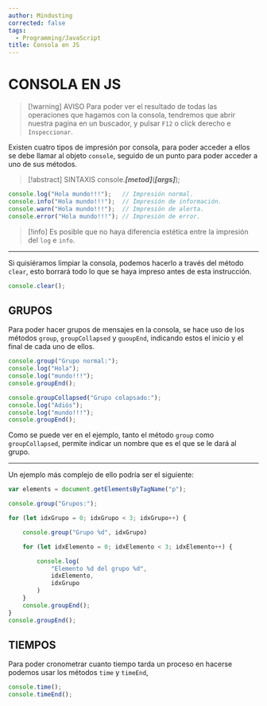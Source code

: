 ```yaml
---
author: Mindusting
corrected: false
tags:
  - Programming/JavaScript
title: Consola en JS
---
```


# CONSOLA EN JS

> [!warning] AVISO
> Para poder ver el resultado de todas las operaciones que hagamos con la consola, tendremos que abrir nuestra pagina en un buscador, y pulsar `F12` o click derecho e `Inspeccionar`.

Existen cuatro tipos de impresión por consola, para poder acceder a ellos se debe llamar al objeto `console`, seguido de un punto para poder acceder a uno de sus métodos.

> [!abstract] SINTAXIS
> console.***\[metod\]***(***\[args\]***);

```js
console.log("Hola mundo!!!");   // Impresión normal.
console.info("Hola mundo!!!");  // Impresión de información.
console.warn("Hola mundo!!!");  // Impresión de alerta.
console.error("Hola mundo!!!"); // Impresión de error.
```

> [!info]
> Es posible que no haya diferencia estética entre la impresión del `log` e `info`.

---

Si quisiéramos limpiar la consola, podemos hacerlo a través del método `clear`, esto borrará todo lo que se haya impreso antes de esta instrucción.

```js
console.clear();
```

## GRUPOS

Para poder hacer grupos de mensajes en la consola, se hace uso de los métodos `group`, `groupCollapsed` y `guoupEnd`, indicando estos el inicio y el final de cada uno de ellos.

```js
console.group("Grupo normal:");
console.log("Hola");
console.log("mundo!!!");
console.groupEnd();

console.groupCollapsed("Grupo colapsado:");
console.log("Adiós");
console.log("mundo!!!");
console.groupEnd();
```

Como se puede ver en el ejemplo, tanto el método `group` como `groupCollapsed`, permite indicar un nombre que es el que se le dará al grupo.

---

Un ejemplo más complejo de ello podría ser el siguiente:

```js
var elements = document.getElementsByTagName("p");

console.group("Grupos:");

for (let idxGrupo = 0; idxGrupo < 3; idxGrupo++) {

    console.group("Grupo %d", idxGrupo)

    for (let idxElemento = 0; idxElemento < 3; idxElemento++) {

        console.log(
            "Elemento %d del grupo %d",
            idxElemento,
            idxGrupo
        )
    }
    console.groupEnd();
}
console.groupEnd();
```

## TIEMPOS

Para poder cronometrar cuanto tiempo tarda un proceso en hacerse podemos usar los métodos `time` y `timeEnd`,

```js
console.time();
console.timeEnd();
```
